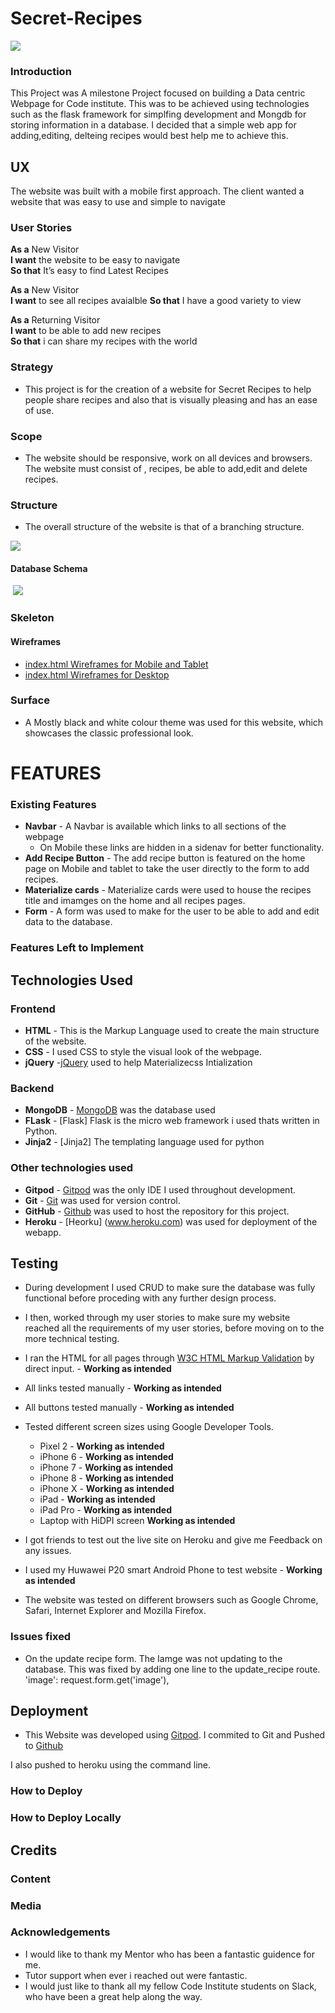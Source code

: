 # Secret-Recipes
![](https://github.com/waynecrawley/Secret-Recipes/blob/master/static/images/chefhat.png)
### Introduction
This Project was A milestone Project focused on building a Data centric Webpage for Code institute.
This was to be achieved using technologies such as the flask framework for simplfing development
and Mongdb for storing information in a  database. I decided that a simple web app for adding,editing, delteing recipes would
best help me to achieve this.
## UX
The website was built with a mobile first approach. The client wanted a website that was easy to use and simple to navigate
### User Stories

**As a** New Visitor  
**I want** the website to be easy to navigate   
**So that** It’s easy to find Latest Recipes 

**As a** New Visitor   
**I want**  to see all recipes avaialble
**So that**  I have a good variety to view

**As a** Returning Visitor  
**I want** to be able to add new recipes   
**So that** i can share my recipes with the world 

### Strategy
 + This project is for the creation of a website for Secret Recipes to help people share recipes and also  that is visually pleasing and has an ease of use.

### Scope
+ The website should be responsive, work on all devices and browsers. The website must consist of , recipes, be able to add,edit and delete recipes.
### Structure
+ The overall structure of the website is that of a branching structure.

![](https://github.com/waynecrawley/Secret-Recipes/blob/master/static/images/flowchart.png)

#### Database Schema
![]() ![](https://github.com/waynecrawley/Secret-Recipes/blob/master/static/images/coursecollection.png)

### Skeleton

#### Wireframes
+ [index.html Wireframes for Mobile and Tablet](https://github.com/waynecrawley/Secret-Recipes/blob/master/static/images/recipemobileandtablet.png)
+ [index.html Wireframes for Desktop](https://github.com/waynecrawley/Secret-Recipes/blob/master/static/images/desktopview.png)

### Surface

+ A Mostly black and white colour theme was used for this website, which showcases the classic professional look. 


# FEATURES
### Existing Features
+ **Navbar** - A Navbar is available which links to  all sections of the webpage
  * On Mobile these links are hidden in a sidenav for better functionality.
+ **Add Recipe Button** - The add recipe button is featured on the home page on Mobile and tablet to take the user directly to the form to add recipes.
+ **Materialize cards** - Materialize cards were used to house the recipes title and imamges on the home and all recipes pages.
+ **Form** - A form was used to make for the user to be able to add and edit data to the database.

### Features Left to Implement

## Technologies Used
### Frontend
+ **HTML** - This is the Markup Language used to create the main structure of the website.
+ **CSS** - I used CSS to style the visual look of the webpage.
+ **jQuery** -[jQuery](https://jquery.com/) used to help Materializecss Intialization

### Backend
+ **MongoDB** - [MongoDB](https://www.mongodb.com/cloud/atlas) was the database used
+ **FLask** - [Flask] Flask is the micro web framework i used thats written in Python.
+ **Jinja2** - [Jinja2] The templating language used for python


### Other technologies used
+ **Gitpod** - [Gitpod](https://www.gitpod.io/) was the only IDE I used throughout development.
+ **Git** -  [Git](https://git-scm.com/) was used for version control.
+ **GitHub** - [Github](https://github.com/) was used to host the repository for this project.
+ **Heroku** - [Heorku] (www.heroku.com) was used for deployment of the webapp.




## Testing
+ During development I used CRUD to make sure the database was fully functional before proceding with any further design process.
+ I then, worked through my user stories to make sure my website reached all the requirements of my user stories, before moving on to the more technical testing.
+ I ran the HTML for all pages through [W3C HTML Markup Validation](https://validator.w3.org/) by direct input. - **Working as intended**
+ All links tested manually - **Working as intended**
+ All buttons tested manually - **Working as intended**
+ Tested different screen sizes using Google Developer Tools.
  * Pixel 2 - **Working as intended**
  * iPhone 6 - **Working as intended**
  * iPhone 7 - **Working as intended**
  * iPhone 8 - **Working as intended**
  * iPhone X - **Working as intended**
  * iPad - **Working as intended**
  * iPad Pro  - **Working as intended**
  * Laptop with HiDPI screen **Working as intended**

+ I got friends to test out the live site on Heroku and give me Feedback on any issues. 
+ I used my Huwawei P20 smart Android Phone to test website - **Working as intended**
+ The website was tested on different browsers such as Google Chrome, Safari, Internet Explorer and Mozilla Firefox.

### Issues fixed 
+ On the update recipe form. The Iamge was not updating to the database. This was fixed by adding one line to the update_recipe route. 
'image': request.form.get('image'),

## Deployment
+ This Website was developed using [Gitpod](https://www.gitpod.io/). I commited to Git and Pushed to [Github](https://github.com/)

 I also pushed to heroku using the command line.
### How to Deploy

### How to Deploy Locally

## Credits
### Content

### Media

### Acknowledgements

+ I would like to thank my Mentor who has been a fantastic guidence for me.
+ Tutor support when ever i reached out were fantastic.
+ I would just like to thank all my fellow Code Institute students on Slack, who have been a great
help along the way.

